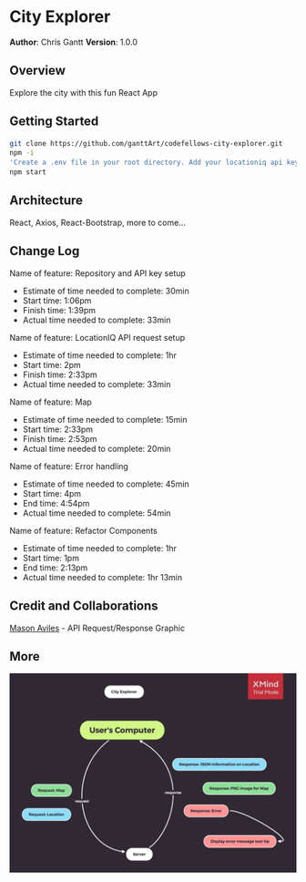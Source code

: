 # City Explorer

**Author**: Chris Gantt
**Version**: 1.0.0

## Overview

Explore the city with this fun React App
<!-- Provide a high level overview of what this application is and why you are building it, beyond the fact that it's an assignment for this class. (i.e. What's your problem domain?) -->

## Getting Started

```bash
git clone https://github.com/ganttArt/codefellows-city-explorer.git
npm -i
'Create a .env file in your root directory. Add your locationiq api key in .env file as REACT_APP_LOCATION_KEY'
npm start
```
<!-- What are the steps that a user must take in order to build this app on their own machine and get it running? -->

## Architecture

React, Axios, React-Bootstrap, more to come...
<!-- Provide a detailed description of the application design. What technologies (languages, libraries, etc) you're using, and any other relevant design information. -->

## Change Log

<!-- Use this area to document the iterative changes made to your application as each feature is successfully implemented. Use time stamps. Here's an examples:

01-01-2001 4:59pm - Application now has a fully-functional express server, with a GET route for the location resource. -->

Name of feature: Repository and API key setup

- Estimate of time needed to complete: 30min
- Start time: 1:06pm
- Finish time: 1:39pm
- Actual time needed to complete: 33min

Name of feature: LocationIQ API request setup

- Estimate of time needed to complete: 1hr
- Start time: 2pm
- Finish time: 2:33pm
- Actual time needed to complete: 33min

Name of feature: Map

- Estimate of time needed to complete: 15min
- Start time: 2:33pm
- Finish time: 2:53pm
- Actual time needed to complete: 20min

Name of feature: Error handling

- Estimate of time needed to complete: 45min
- Start time: 4pm
- End time: 4:54pm
- Actual time needed to complete: 54min

Name of feature: Refactor Components

- Estimate of time needed to complete: 1hr
- Start time: 1pm
- End time: 2:13pm
- Actual time needed to complete: 1hr 13min

## Credit and Collaborations

[Mason Aviles](https://www.linkedin.com/in/masonaviles/) - API Request/Response Graphic
<!-- Give credit (and a link) to other people or resources that helped you build this application. -->

## More

![request/response graphic](public/assets/city-explorer-web-response-graph.png)

